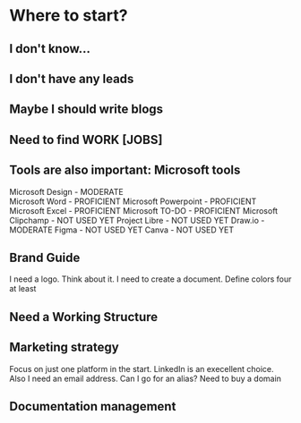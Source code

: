 # Where to start?
## I don't know...
## I don't have any leads
## Maybe I should write blogs
## Need to find WORK [JOBS]
## Tools are also important: Microsoft tools
Microsoft Design - MODERATE <br>
Microsoft Word - PROFICIENT
Microsoft Powerpoint - PROFICIENT
Microsoft Excel - PROFICIENT
Microsoft TO-DO - PROFICIENT
Microsoft Clipchamp - NOT USED YET
Project Libre - NOT USED YET
Draw.io - MODERATE
Figma - NOT USED YET
Canva - NOT USED YET
## Brand Guide
I need a logo. Think about it.
I need to create a document. Define colors four at least
## Need a Working Structure
## Marketing strategy
Focus on just one platform in the start. LinkedIn is an execellent choice.
Also I need an email address. Can I go for an alias?
Need to buy a domain
## Documentation management
